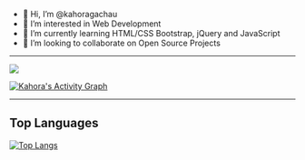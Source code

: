 - 👋 Hi, I’m @kahoragachau
- 👀 I’m interested in Web Development
- 🌱 I’m currently learning HTML/CSS Bootstrap, jQuery and JavaScript
- 💞️ I’m looking to collaborate on Open Source Projects

---

<!---
kahoragachau/kahoragachau is a ✨ special ✨ repository because its `README.md` (this file) appears on your GitHub profile.
You can click the Preview link to take a look at your changes.
--->
<img src="https://github-readme-stats.vercel.app/api?username=kahoragachau&&show_icons=true&title_color=f26d93&icon_color=a47786&text_color=ada5a5&bg_color=000000">

<a href="https://github.com/kahoragachau/github-readme-activity-graph"><img alt="Kahora's Activity Graph" src="https://activity-graph.herokuapp.com/graph?username=kahoragachau&bg_color=000000&color=fff6ea&line=f26d93&point=FFFFFF&hide_border=true"/></a>

---
## Top Languages

[![Top Langs](https://github-readme-stats.vercel.app/api/top-langs/?username=kahoragachau&bg_color=000000&color=fff6ea&hide=c)](https://github.com/kahoragachau/github-readme-stats)